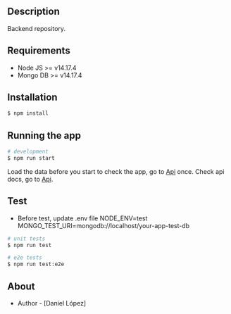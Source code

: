 ## Description

Backend repository.

## Requirements

- Node JS >= v14.17.4
- Mongo DB >= v14.17.4

## Installation

```bash
$ npm install
```

## Running the app

```bash
# development
$ npm run start
```

Load the data before you start to check the app, go to [Api](http://localhost:5000/load) once.
Check api docs, go to [Api](http://localhost:5000/apidoc).

## Test

- Before test, update .env file
  NODE_ENV=test
  MONGO_TEST_URI=mongodb://localhost/your-app-test-db

```bash
# unit tests
$ npm run test

# e2e tests
$ npm run test:e2e
```

## About

- Author - [Daniel López]

